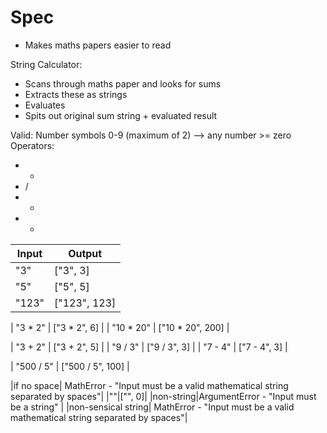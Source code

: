 # Spec

- Makes maths papers easier to read

String Calculator:
- Scans through maths paper and looks for sums
- Extracts these as strings
- Evaluates
- Spits out original sum string + evaluated result

Valid:
Number symbols 0-9 (maximum of 2) --> any number >= zero
Operators:
- *
- /
- +
- -

| Input | Output |
| --- | --- |
|"3"|["3", 3]|
|"5"|["5", 5]|
|"123"|["123", 123]|

| "3 * 2" | ["3 * 2", 6] |
| "10 * 20" | ["10 * 20", 200] |

| "3 + 2" | ["3 + 2", 5] |
| "9 / 3" | ["9 / 3", 3] |
| "7 - 4" | ["7 - 4", 3] |

| "500 / 5" | ["500 / 5", 100] |

|if no space| MathError - "Input must be a valid mathematical string separated by spaces"|
|""|["", 0]|
|non-string|ArgumentError - "Input must be a string" |
|non-sensical string| MathError - "Input must be a valid mathematical string separated by spaces"|
